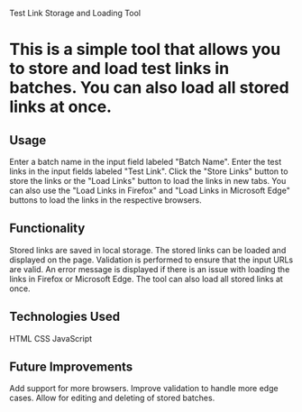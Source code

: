 Test Link Storage and Loading Tool
# This is a simple tool that allows you to store and load test links in batches. You can also load all stored links at once.

## Usage
Enter a batch name in the input field labeled "Batch Name".
Enter the test links in the input fields labeled "Test Link".
Click the "Store Links" button to store the links or the "Load Links" button to load the links in new tabs.
You can also use the "Load Links in Firefox" and "Load Links in Microsoft Edge" buttons to load the links in the respective browsers.
## Functionality
Stored links are saved in local storage.
The stored links can be loaded and displayed on the page.
Validation is performed to ensure that the input URLs are valid.
An error message is displayed if there is an issue with loading the links in Firefox or Microsoft Edge.
The tool can also load all stored links at once.
## Technologies Used
HTML
CSS
JavaScript
## Future Improvements
Add support for more browsers.
Improve validation to handle more edge cases.
Allow for editing and deleting of stored batches.

